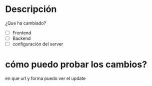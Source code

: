 # Descripción
¿Que ha cambiado?

- [ ] Frontend
- [ ] Backend
- [ ] configuración del server

# cómo puedo probar los cambios?
en que url y forma puedo ver el update

